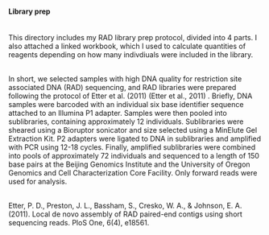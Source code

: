 #### Library prep

<br>This directory includes my RAD library prep protocol, divided into 4 parts. I also attached a linked workbook, which I used to calculate quantities of reagents depending on how many indivdiuals were included in the library.

<br>In short, we selected samples with high DNA quality for restriction site associated DNA (RAD) sequencing, and RAD libraries were prepared following the protocol of Etter et al. (2011) (Etter et al., 2011) . Briefly, DNA samples were barcoded with an individual six base identifier sequence attached to an Illumina P1 adapter. Samples were then pooled into sublibraries, containing approximately 12 individuals. Sublibraries were sheared using a Bioruptor sonicator and size selected using a MinElute Gel Extraction Kit. P2 adapters were ligated to DNA in sublibraries and amplified with PCR using 12-18 cycles. Finally, amplified sublibraries were combined into pools of approximately 72 individuals and sequenced to a length of 150 base pairs at the Beijing Genomics Institute and the University of Oregon Genomics and Cell Characterization Core Facility. Only forward reads were used for analysis.

<br>Etter, P. D., Preston, J. L., Bassham, S., Cresko, W. A., & Johnson, E. A. (2011). Local de novo assembly of RAD paired-end contigs using short sequencing reads. PloS One, 6(4), e18561.
